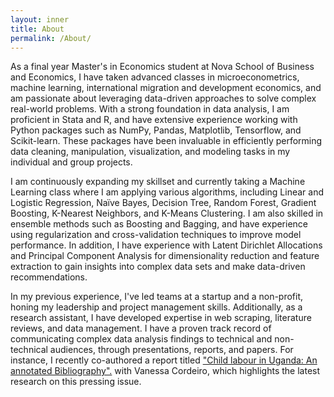 ```yaml
---
layout: inner
title: About
permalink: /About/
---
```


As a final year Master's in Economics student at Nova School of Business and Economics, I have taken advanced classes in microeconometrics, machine learning, international migration and development economics, and am passionate about leveraging data-driven approaches to solve complex real-world problems. With a strong foundation in data analysis, I am proficient in Stata and R, and have extensive experience working with Python packages such as NumPy, Pandas, Matplotlib, Tensorflow, and Scikit-learn. These packages have been invaluable in efficiently performing data cleaning, manipulation, visualization, and modeling tasks in my individual and group projects.

I am continuously expanding my skillset and currently taking a Machine Learning class where I am applying various algorithms, including Linear and Logistic Regression, Naïve Bayes, Decision Tree, Random Forest, Gradient Boosting, K-Nearest Neighbors, and K-Means Clustering. I am also skilled in ensemble methods such as Boosting and Bagging, and have experience using regularization and cross-validation techniques to improve model performance. In addition, I have experience with Latent Dirichlet Allocations and Principal Component Analysis for dimensionality reduction and feature extraction to gain insights into complex data sets and make data-driven recommendations.

In my previous experience, I've led teams at a startup and a non-profit, honing my leadership and project management skills. Additionally, as a research assistant, I have developed expertise in web scraping, literature reviews, and data management. I have a proven track record of communicating complex data analysis findings to technical and non-technical audiences, through presentations, reports, and papers. For instance, I recently co-authored a report titled ["Child labour in Uganda: An annotated Bibliography".](jamesahabyona.github.io/Uganda-1.pdf) with Vanessa Cordeiro, which highlights the latest research on this pressing issue.
